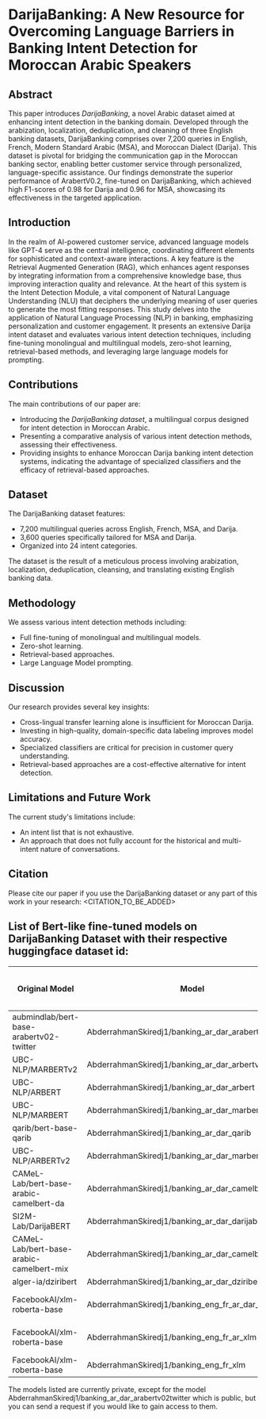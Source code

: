 # DarijaBanking: A New Resource for Overcoming Language Barriers in Banking Intent Detection for Moroccan Arabic Speakers

## Abstract
This paper introduces *DarijaBanking*, a novel Arabic dataset aimed at enhancing intent detection in the banking domain. Developed through the arabization, localization, deduplication, and cleaning of three English banking datasets, DarijaBanking comprises over 7,200 queries in English, French, Modern Standard Arabic (MSA), and Moroccan Dialect (Darija). This dataset is pivotal for bridging the communication gap in the Moroccan banking sector, enabling better customer service through personalized, language-specific assistance. Our findings demonstrate the superior performance of ArabertV0.2, fine-tuned on DarijaBanking, which achieved high F1-scores of 0.98 for Darija and 0.96 for MSA, showcasing its effectiveness in the targeted application.

## Introduction
In the realm of AI-powered customer service, advanced language models like GPT-4 serve as the central intelligence, coordinating different elements for sophisticated and context-aware interactions. A key feature is the Retrieval Augmented Generation (RAG), which enhances agent responses by integrating information from a comprehensive knowledge base, thus improving interaction quality and relevance. At the heart of this system is the Intent Detection Module, a vital component of Natural Language Understanding (NLU) that deciphers the underlying meaning of user queries to generate the most fitting responses.
This study delves into the application of Natural Language Processing (NLP) in banking, emphasizing personalization and customer engagement. It presents an extensive Darija intent dataset and evaluates various intent detection techniques, including fine-tuning monolingual and multilingual models, zero-shot learning, retrieval-based methods, and leveraging large language models for prompting.

## Contributions
The main contributions of our paper are:

- Introducing the *DarijaBanking dataset*, a multilingual corpus designed for intent detection in Moroccan Arabic.
- Presenting a comparative analysis of various intent detection methods, assessing their effectiveness.
- Providing insights to enhance Moroccan Darija banking intent detection systems, indicating the advantage of specialized classifiers and the efficacy of retrieval-based approaches.

## Dataset
The DarijaBanking dataset features:

- 7,200 multilingual queries across English, French, MSA, and Darija.
- 3,600 queries specifically tailored for MSA and Darija.
- Organized into 24 intent categories.
  
The dataset is the result of a meticulous process involving arabization, localization, deduplication, cleansing, and translating existing English banking data.

## Methodology
We assess various intent detection methods including:

- Full fine-tuning of monolingual and multilingual models.
- Zero-shot learning.
- Retrieval-based approaches.
- Large Language Model prompting.

## Discussion
Our research provides several key insights:

- Cross-lingual transfer learning alone is insufficient for Moroccan Darija.
- Investing in high-quality, domain-specific data labeling improves model accuracy.
- Specialized classifiers are critical for precision in customer query understanding.
- Retrieval-based approaches are a cost-effective alternative for intent detection.

## Limitations and Future Work
The current study's limitations include:

- An intent list that is not exhaustive.
- An approach that does not fully account for the historical and multi-intent nature of conversations.

## Citation
Please cite our paper if you use the DarijaBanking dataset or any part of this work in your research:
<CITATION_TO_BE_ADDED>

## List of Bert-like fine-tuned models on DarijaBanking Dataset with their respective huggingface dataset id:


| Original Model                                 | Model                                                   | DarijaBanking Language Split Trained On |
|-----------------------------------------------|---------------------------------------------------------|-----------------------------------------|
| aubmindlab/bert-base-arabertv02-twitter       | AbderrahmanSkiredj1/banking_ar_dar_arabertv02twitter    | Arabic, Darija                          |
| UBC-NLP/MARBERTv2                             | AbderrahmanSkiredj1/banking_ar_dar_arbertv2             | Arabic, Darija                          |
| UBC-NLP/ARBERT                                | AbderrahmanSkiredj1/banking_ar_dar_arbert               | Arabic, Darija                          |
| UBC-NLP/MARBERT                               | AbderrahmanSkiredj1/banking_ar_dar_marbert              | Arabic, Darija                          |
| qarib/bert-base-qarib                         | AbderrahmanSkiredj1/banking_ar_dar_qarib                | Arabic, Darija                          |
| UBC-NLP/ARBERTv2                              | AbderrahmanSkiredj1/banking_ar_dar_marbertv2            | Arabic, Darija                          |
| CAMeL-Lab/bert-base-arabic-camelbert-da       | AbderrahmanSkiredj1/banking_ar_dar_camelbert_da         | Arabic, Darija                          |
| SI2M-Lab/DarijaBERT                           | AbderrahmanSkiredj1/banking_ar_dar_darijabert           | Arabic, Darija                          |
| CAMeL-Lab/bert-base-arabic-camelbert-mix      | AbderrahmanSkiredj1/banking_ar_dar_camelbertmix         | Arabic, Darija                          |
| alger-ia/dziribert                            | AbderrahmanSkiredj1/banking_ar_dar_dziribert            | Arabic, Darija                          |
| FacebookAI/xlm-roberta-base                   | AbderrahmanSkiredj1/banking_eng_fr_ar_dar_xlm           | English, French, Arabic, Darija         |
| FacebookAI/xlm-roberta-base                   | AbderrahmanSkiredj1/banking_eng_fr_ar_xlm               | English, French, Arabic                 |
| FacebookAI/xlm-roberta-base                   | AbderrahmanSkiredj1/banking_eng_fr_xlm                  | English, French                         |

The models listed are currently private, except for the model AbderrahmanSkiredj1/banking_ar_dar_arabertv02twitter which is public, but you can send a request if you would like to gain access to them.
